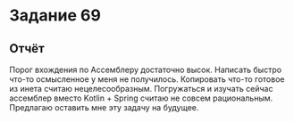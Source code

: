 # Задание 69

## Отчёт

Порог вхождения по Ассемблеру достаточно высок. Написать быстро что-то осмысленное у меня не получилось.
Копировать что-то готовое из инета считаю нецелесообразным. Погружаться и изучать сейчас ассемблер вместо Kotlin +
Spring считаю не совсем рациональным. Предлагаю оставить мне эту задачу на будущее.
